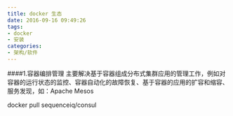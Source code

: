 ```yaml
---
title: docker 生态
date: 2016-09-16 09:49:26
tags:
- docker
- 安装
categories:
- 架构/软件
---
```

####1.容器编排管理
主要解决基于容器组成分布式集群应用的管理工作，例如对容器的运行状态的监控、容器自动化的故障恢复、基于容器的应用的扩容和缩容、服务发现，如：Apache Mesos

docker pull sequenceiq/consul
